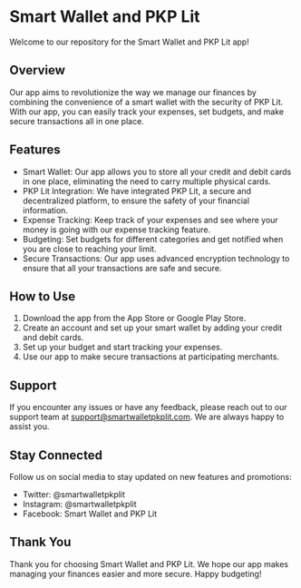 # Smart Wallet and PKP Lit

Welcome to our repository for the Smart Wallet and PKP Lit app! 

## Overview

Our app aims to revolutionize the way we manage our finances by combining the convenience of a smart wallet with the security of PKP Lit. With our app, you can easily track your expenses, set budgets, and make secure transactions all in one place.

## Features

- Smart Wallet: Our app allows you to store all your credit and debit cards in one place, eliminating the need to carry multiple physical cards.
- PKP Lit Integration: We have integrated PKP Lit, a secure and decentralized platform, to ensure the safety of your financial information.
- Expense Tracking: Keep track of your expenses and see where your money is going with our expense tracking feature.
- Budgeting: Set budgets for different categories and get notified when you are close to reaching your limit.
- Secure Transactions: Our app uses advanced encryption technology to ensure that all your transactions are safe and secure.

## How to Use

1. Download the app from the App Store or Google Play Store.
2. Create an account and set up your smart wallet by adding your credit and debit cards.
3. Set up your budget and start tracking your expenses.
4. Use our app to make secure transactions at participating merchants.

## Support

If you encounter any issues or have any feedback, please reach out to our support team at support@smartwalletpkplit.com. We are always happy to assist you.

## Stay Connected

Follow us on social media to stay updated on new features and promotions:

- Twitter: @smartwalletpkplit
- Instagram: @smartwalletpkplit
- Facebook: Smart Wallet and PKP Lit

## Thank You

Thank you for choosing Smart Wallet and PKP Lit. We hope our app makes managing your finances easier and more secure. Happy budgeting!